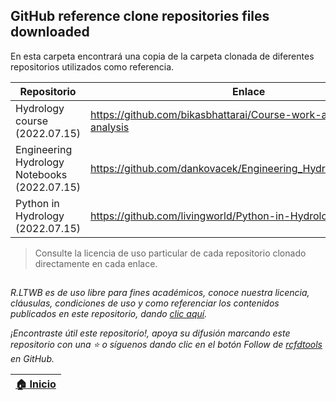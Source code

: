 ## GitHub reference clone repositories files downloaded

En esta carpeta encontrará una copia de la carpeta clonada de diferentes repositorios utilizados como referencia.  

| Repositorio                                  | Enlace                                                          | Archivo                                                                              |
|----------------------------------------------|-----------------------------------------------------------------|--------------------------------------------------------------------------------------|
| Hydrology course (2022.07.15)                | https://github.com/bikasbhattarai/Course-work-and-data-analysis | [Course-work-and-data-analysis-master.zip](Course-work-and-data-analysis-master.zip) |
| Engineering Hydrology Notebooks (2022.07.15) | https://github.com/dankovacek/Engineering_Hydrology_Notebooks   | [Engineering_Hydrology_Notebooks-main.zip](Engineering_Hydrology_Notebooks-main.zip) |
| Python in Hydrology (2022.07.15)             | https://github.com/livingworld/Python-in-Hydrology              | [Python-in-Hydrology-master.zip](Python-in-Hydrology-master.zip)                     |

> Consulte la licencia de uso particular de cada repositorio clonado directamente en cada enlace.


##

_R.LTWB es de uso libre para fines académicos, conoce nuestra licencia, cláusulas, condiciones de uso y como referenciar los contenidos publicados en este repositorio, dando [clic aquí](https://github.com/rcfdtools/R.LTWB/wiki/License)._

_¡Encontraste útil este repositorio!, apoya su difusión marcando este repositorio con una ⭐ o síguenos dando clic en el botón Follow de [rcfdtools](https://github.com/rcfdtools) en GitHub._

| [:house: Inicio](../../Readme.md) |
|-----------------------------------|